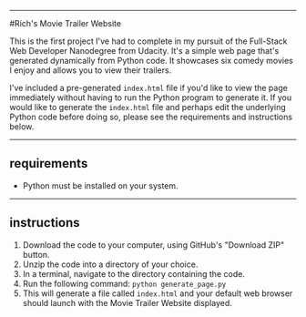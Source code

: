 ----
#Rich's Movie Trailer Website

This is the first project I've had to complete in my pursuit of the Full-Stack Web Developer Nanodegree from Udacity. It's a simple web page that's generated dynamically from Python code. It showcases six comedy movies I enjoy and allows you to view their trailers. 

I've included a pre-generated ```index.html``` file if you'd like to view the page immediately without having to run the Python program to generate it. If you would like to generate the ```index.html``` file and perhaps edit the underlying Python code before doing so, please see the requirements and instructions below.

----
## requirements
* Python must be installed on your system.



----
## instructions
1. Download the code to your computer, using GitHub's "Download ZIP" button.
2. Unzip the code into a directory of your choice.
3. In a terminal, navigate to the directory containing the code.
4. Run the following command: ```python generate_page.py```
5. This will generate a file called ```index.html``` and your default web browser should launch with the Movie Trailer Website displayed.